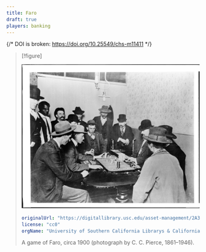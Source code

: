 ```yaml
---
title: Faro
draft: true
players: banking
---
```



{/* DOI is broken: https://doi.org/10.25549/chs-m11411 */}

> [!figure]
>
> ![Black and white photo of the interior of a gambling hall. There are a group of men in ties and hats standing around a wooden table. On top of the table is a Faro layout with cards and tall piles of chips on it. The dealer has an abacus in front of him. There is a single lightbulb hanging high above the table.](CHS-5940.jpg)
>
> ```yaml
> originalUrl: "https://digitallibrary.usc.edu/asset-management/2A3BF1G0JFM"
> license: "cc0"
> orgName: "University of Southern California Librarys & California Historical Society"
> ```
>
> A game of Faro, circa 1900 (photograph by C. C. Pierce, 1861–1946).
 
 

